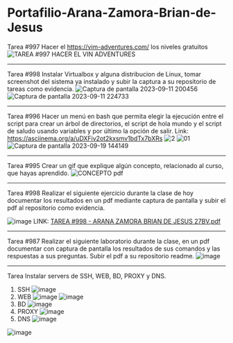 # Portafilio-Arana-Zamora-Brian-de-Jesus
Tarea #997 Hacer el https://vim-adventures.com/ los niveles gratuitos
![TAREA #997 HACER EL VIN ADVENTURES](https://github.com/BrianJAranaZ/Portafilio-Arana-Zamora-Brian-de-Jesus/assets/108771137/6d7e4a2f-29fb-49d9-a45f-d1442a2af902)
_____________________________________________________________________________________________________________________________________________

Tarea #998 Instalar Virtualbox y alguna distribucion de Linux, tomar screenshot del sistema ya instalado y subir la captura a su repositorio de tareas como evidencia.
![Captura de pantalla 2023-09-11 200456](https://github.com/BrianJAranaZ/Portafilio-Arana-Zamora-Brian-de-Jesus/assets/108771137/142e44ed-0114-455c-aacd-f10a306ab4c0)
![Captura de pantalla 2023-09-11 224733](https://github.com/BrianJAranaZ/Portafilio-Arana-Zamora-Brian-de-Jesus/assets/108771137/3baae1f5-fc8d-4759-8296-4d1ecf6f4e76)
_____________________________________________________________________________________________________________________________________________

Tarea #996 Hacer un menú en bash que permita elegir la ejecución entre el script para crear un árbol de directorios, el script de hola mundo y el script de saludo usando variables y por último la opción de salir.
 Link: https://asciinema.org/a/uDXFiv2ot2kxsmv1bdTx7bXRs
![2](https://github.com/BrianJAranaZ/Portafilio-Arana-Zamora-Brian-de-Jesus/assets/108771137/0b43ebc0-0a3b-42fd-97dd-41f1c2dd8b4c)
![01](https://github.com/BrianJAranaZ/Portafilio-Arana-Zamora-Brian-de-Jesus/assets/108771137/bee4d7c2-5644-43a9-930c-1d36b121c2a4)
![Captura de pantalla 2023-09-19 144149](https://github.com/BrianJAranaZ/Portafilio-Arana-Zamora-Brian-de-Jesus/assets/108771137/8cbca5fb-63e4-4e59-9962-27057586f76b)
_____________________________________________________________________________________________________________________________________________

Tarea #995 Crear un gif que explique algún concepto, relacionado al curso, que hayas aprendido.
![CONCEPTO pdf](https://github.com/BrianJAranaZ/Portafilio-Arana-Zamora-Brian-de-Jesus/assets/108771137/204d913c-7b96-40e6-835f-f75e26f92a47)
_____________________________________________________________________________________________________________________________________________

Tarea #998 Realizar el siguiente ejercicio durante la clase de hoy documentar los resultados en un pdf mediante captura de pantalla y subir el pdf al repositorio como evidencia.

![image](https://github.com/BrianJAranaZ/Portafilio-Arana-Zamora-Brian-de-Jesus/assets/108771137/5f25ab9f-801e-4942-ab6e-9ac6d6c484c7)
LINK:
[TAREA #998 - ARANA ZAMORA BRIAN DE JESUS  27BV.pdf](https://github.com/BrianJAranaZ/Portafilio-Arana-Zamora-Brian-de-Jesus/files/12888007/TAREA.998.-.ARANA.ZAMORA.BRIAN.DE.JESUS.27BV.pdf)
___________________________________________________________________________________________________________________________________________________________________________________________

Tarea #987 Realizar el siguiente laboratorio durante la clase, en un pdf documentar con captura de pantalla los resultados de sus comandos y las respuestas a sus preguntas. Subir el pdf a su repositorio readme.
![image](https://github.com/BrianJAranaZ/Portafilio-Arana-Zamora-Brian-de-Jesus/assets/108771137/c580e6d5-f960-42f3-9578-acd7474ef045)
__________________________________________________________________________________________________________________________________________

Tarea Instalar servers de SSH, WEB, BD, PROXY y DNS.
1. SSH
   ![image](https://github.com/BrianJAranaZ/Portafilio-Arana-Zamora-Brian-de-Jesus/assets/108771137/7192c898-395c-4dd3-b2bc-913c0a087977)
2. WEB
   ![image](https://github.com/BrianJAranaZ/Portafilio-Arana-Zamora-Brian-de-Jesus/assets/108771137/3cd1d77d-2ecd-48b4-b498-e01e969a0b11)
   ![image](https://github.com/BrianJAranaZ/Portafilio-Arana-Zamora-Brian-de-Jesus/assets/108771137/b0d08281-0f99-4409-b8b7-98e0554e1ebb)
3. BD
   ![image](https://github.com/BrianJAranaZ/Portafilio-Arana-Zamora-Brian-de-Jesus/assets/108771137/a8176253-347a-42db-baec-cf3f2f8970a0)
4. PROXY
   ![image](https://github.com/BrianJAranaZ/Portafilio-Arana-Zamora-Brian-de-Jesus/assets/108771137/626868a0-13ce-43fe-93c1-87ab2c9f6889)
5. DNS
   ![image](https://github.com/BrianJAranaZ/Portafilio-Arana-Zamora-Brian-de-Jesus/assets/108771137/0e670ca8-fc73-4d9f-bdf8-5e5c26e9988b)

![image](https://github.com/BrianJAranaZ/Portafilio-Arana-Zamora-Brian-de-Jesus/assets/108771137/d01a0a20-8096-437a-94ac-f92131759e0d)


